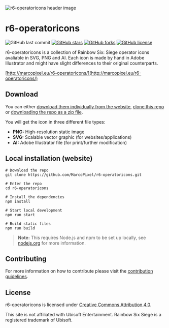 ![r6-operatoricons header image](https://i.imgur.com/q3xCiwa.png)

# r6-operatoricons
![GitHub last commit](https://img.shields.io/github/last-commit/MarcoPixel/r6-operatoricons.svg?style=for-the-badge)
[![GitHub stars](https://img.shields.io/github/stars/MarcoPixel/r6-operatoricons.svg?style=for-the-badge)](https://github.com/MarcoPixel/r6-operatoricons/stargazers)
[![GitHub forks](https://img.shields.io/github/forks/MarcoPixel/r6-operatoricons.svg?style=for-the-badge)](https://github.com/MarcoPixel/r6-operatoricons/network)
[![GitHub license](https://img.shields.io/github/license/MarcoPixel/r6-operatoricons.svg?style=for-the-badge)](https://github.com/MarcoPixel/r6-operatoricons)

r6-operatoricons is a collection of Rainbow Six: Siege operator icons avaliable in SVG, PNG and AI. Each icon is made by hand in Adobe Illustrator and might have slight differences to their original counterparts.

[http://marcopixel.eu/r6-operatoricons/](http://marcopixel.eu/r6-operatoricons/)


## Download

You can either [download them individually from the website](http://marcopixel.eu/r6-operatoricons/), [clone this repo](https://help.github.com/articles/cloning-a-repository/) or [downloading the repo as a zip file](https://github.com/MarcoPixel/r6-operatoricons/archive/master.zip).

You will get the icon in three different file types:

- **PNG:** High-resolution static image
- **SVG:** Scalable vector graphic (for websites/applications)
- **AI:** Adobe Illustrator file (for print/further modification)


## Local installation (website)



```shell
# Download the repo
git clone https://github.com/MarcoPixel/r6-operatoricons.git

# Enter the repo
cd r6-operatoricons

# Install the dependencies
npm install

# Start local development
npm run start

# Build static files
npm run build
```

> **Note:** This requires Node.js and npm to be set up locally, see [nodejs.org](https://nodejs.org) for more information.


## Contributing

For more information on how to contribute please visit the [contribution guidelines](https://github.com/MarcoPixel/r6-operatoricons/blob/master/CONTRIBUTING.MD).

## License

r6-operatoricons is licensed under [Creative Commons Attribution 4.0](https://github.com/MarcoPixel/r6-operatoricons/blob/master/LICENSE.MD).

This site is not affiliated with Ubisoft Entertainment.
Rainbow Six Siege is a registered trademark of Ubisoft.
